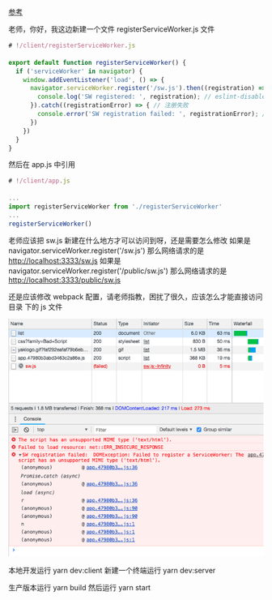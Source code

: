 
[参考](https://github.com/gzcisco720/cnode-proxy)

老师，你好，我这边新建一个文件  registerServiceWorker.js 文件

```js
# !/client/registerServiceWorker.js

export default function registerServiceWorker() {
  if ('serviceWorker' in navigator) {
    window.addEventListener('load', () => {
      navigator.serviceWorker.register('/sw.js').then((registration) => { // 注册成功
        console.log('SW registered: ', registration); // eslint-disable-line
      }).catch((registrationError) => { // 注册失败
        console.error('SW registration failed: ', registrationError); // eslint-disable-line
      })
    })
  }
}
```

然后在 app.js 中引用

```js
# !/client/app.js

...
import registerServiceWorker from './registerServiceWorker'
...
registerServiceWorker()
```

老师应该把 sw.js 新建在什么地方才可以访问到呀，还是需要怎么修改
如果是 navigator.serviceWorker.register('/sw.js') 那么网络请求的是 <http://localhost:3333/sw.js>
如果是 navigator.serviceWorker.register('/public/sw.js') 那么网络请求的是 <http://localhost:3333/public/sw.js>

还是应该修改 webpack 配置，请老师指教，困扰了很久，应该怎么才能直接访问 目录 下的 js 文件

![09.sw路径配置问题.png](./docs/img/09.sw路径配置问题.png)

本地开发运行 yarn dev:client 新建一个终端运行 yarn dev:server

生产版本运行 yarn build 然后运行 yarn start
